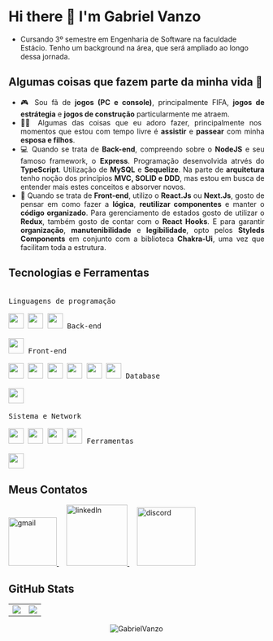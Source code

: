 # Hi there 👋 I'm Gabriel Vanzo

- Cursando 3º semestre em Engenharia de Software na faculdade Estácio. Tenho um background na área, que será ampliado ao longo dessa jornada. 

## Algumas coisas que fazem parte da minha vida 🤔
<ul align="justify">
  <li>🎮 Sou fã de <strong>jogos (PC e console)</strong>, principalmente FIFA, <strong>jogos de estrátegia</strong> e <strong>jogos de construção</strong> particularmente me atraem.</li>
  <li>🏊‍♀️ Algumas das coisas que eu adoro fazer, principalmente nos momentos que estou com tempo livre é <strong>assistir</strong> e <strong>passear</strong> com minha <strong>esposa e filhos</strong>.</li>  
  <li>💻 Quando se trata de <strong>Back-end</strong>, compreendo sobre o <strong>NodeJS</strong> e seu famoso framework, o <strong>Express</strong>. Programação desenvolvida atrvés do <strong>TypeScript</strong>. Utilização de <strong>MySQL</strong> e <strong>Sequelize</strong>. Na parte de <strong>arquitetura</strong> tenho noção dos princípios <strong>MVC, SOLID e DDD</strong>, mas estou em busca de entender mais estes conceitos e absorver novos.</li>
  <li>📱 Quando se trata de <strong>Front-end</strong>, utilizo o <strong>React.Js</strong> ou <strong>Next.Js</strong>, gosto de pensar em como fazer a <strong>lógica</strong>, <strong>reutilizar componentes</strong> e manter o <strong>código organizado</strong>. Para gerenciamento de estados gosto de utilizar o <strong>Redux</strong>, também gosto de contar com o <strong>React Hooks</strong>. E para garantir <strong>organização</strong>, <strong>manutenibilidade</strong> e <strong>legibilidade</strong>, opto pelos <strong>Styleds Components</strong> em conjunto com a biblioteca <strong>Chakra-Ui</strong>, uma vez que facilitam toda a estrutura.</li>
</ul>


## Tecnologias e Ferramentas
<div style="display: inline_block"><br>
  <kbd>
    <kbd>Linguagens de programação</kbd>
    <br>
    <br>
    <img width="30px" src="https://cdn.jsdelivr.net/gh/devicons/devicon/icons/python/python-original.svg" /> 
    <img width="30px" src="https://cdn.jsdelivr.net/gh/devicons/devicon/icons/javascript/javascript-original.svg" />
    <img width="30px" src="https://cdn.jsdelivr.net/gh/devicons/devicon/icons/typescript/typescript-plain.svg" />
  </kbd>
  <kbd>
    <kbd>Back-end</kbd>
    <br>
    <br>
    <img width="30px" src="https://cdn.jsdelivr.net/gh/devicons/devicon/icons/nodejs/nodejs-original.svg" />
  </kbd>
  <kbd>
    <kbd>Front-end</kbd>
    <br>
    <br>
    <img width="30px" src="https://cdn.jsdelivr.net/gh/devicons/devicon/icons/html5/html5-original.svg" /> 
    <img width="30px" src="https://cdn.jsdelivr.net/gh/devicons/devicon/icons/css3/css3-plain-wordmark.svg" /> 
    <img width="30px" src="https://cdn.jsdelivr.net/gh/devicons/devicon/icons/bootstrap/bootstrap-plain.svg" /> 
    <img width="30px" src="https://cdn.jsdelivr.net/gh/devicons/devicon/icons/react/react-original.svg" />
    <img width="30px" src="https://cdn.jsdelivr.net/gh/devicons/devicon/icons/redux/redux-original.svg" />
    <img width="30px" src="https://cdn.jsdelivr.net/gh/devicons/devicon/icons/jquery/jquery-plain.svg" />
  </kbd>
  <kbd>
    <kbd>Database</kbd>
    <br>
    <br>
    <img width="30px" src="https://cdn.jsdelivr.net/gh/devicons/devicon/icons/mysql/mysql-plain.svg" />
  </kbd>
  <br>
  <br>
  <kbd>
    <kbd>Sistema e Network</kbd>
    <br>
    <br>
    <img width="30px" src="https://cdn.jsdelivr.net/gh/devicons/devicon/icons/docker/docker-plain.svg" />
    <img width="30px" src="https://cdn.jsdelivr.net/gh/devicons/devicon/icons/unix/unix-original.svg" />
    <img width="30px" src="https://cdn.jsdelivr.net/gh/devicons/devicon/icons/jest/jest-plain.svg" />
    <img width="30px" src="https://cdn.jsdelivr.net/gh/devicons/devicon/icons/git/git-plain.svg" />
  </kbd>
  <kbd>
    <kbd>Ferramentas</kbd>
    <br>
    <br>
    <img width="30px" src="https://cdn.jsdelivr.net/gh/devicons/devicon/icons/vscode/vscode-original.svg" />
  </kbd>
</div>

## Meus Contatos
  <a style="margin-right: 15px;" href="mailto:gabriel.vanzo98@gmail.com" target="_blank">
    <img width="95px" alt="gmail" src="https://img.shields.io/badge/Gmail-D14836?style=for-the-badge&logo=gmail&logoColor=white" />
  </a>
  <a style="margin-right: 15px;" href="https://www.linkedin.com/in/gabrielvanzo-dev/" target="_blank">
    <img width="120px" alt="linkedIn" src="https://img.shields.io/badge/LinkedIn-0077B5?style=for-the-badge&logo=linkedin&logoColor=white" />
  </a>
  <a style="margin-right: 15px;" href="https://www.discord.com/channels/gabriel_vanzo" target="_blank">
    <img width="115px" alt="discord" src="https://img.shields.io/badge/Discord-5865F2?style=for-the-badge&logo=discord&logoColor=white" />
  </a>

## GitHub Stats
<table>
<tr><td>
<a href="https://github.com/GabrielVanzo/github-readme-stats" rel="noopener noreferrer" target="_blank">
    <img align="center" src="https://github-readme-stats.vercel.app/api?username=GabrielVanzo&show_icons=true&theme=blue-green" />
  </a>
</td><td>
  <a href="https://github.com/GabrielVanzo/github-readme-stats" rel="noopener noreferrer" target="_blank" target="_blank">
    <img align="center" style=plastic&logo=appveyor src="https://github-readme-stats.vercel.app/api/top-langs/?username=GabrielVanzo&layout=compact&theme=blue-green" />
  </a>
 </table>
  
<p align="center"> <img src="https://komarev.com/ghpvc/?username=GabrielVanzo&label=Views&color=blue&style=plastic" alt="GabrielVanzo" /> </p>
